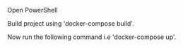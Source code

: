 Open PowerShell

Build project using 'docker-compose build'.

Now run the following command i.e 'docker-compose up'.
